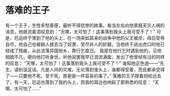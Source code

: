 # 落难的王子
有一个王子，生性多愁善感，最听不得悲惨的故事。每当左右向他禀报天灾人祸的消息，他就流着泪叹息到：“天哪，太可怕了！这事落到我头上我可受不了！” 
可是，厄运终于落到了他的头上，在一场突如其来的战争中他的父王被杀，母后受辱自尽，他自己也被敌人掳去当了奴隶，受尽非人的折磨。当他终于逃出虎口时他已经成了残废，从此流落异国他乡，靠行乞度日。 
我是在他行乞时遇到他的，见他相貌不凡，便向他打听身世。听他说罢我早已泪流满面，发出了他曾经有过的同样的叹息： 
“天哪，太可怕了！这事落到我头上我可受不了！” 
谁知他正色道——“先生，请别说这话。凡是人间的灾难，无论落到谁头上，谁都得受着，而且都承受得了——只要他不死。至于死，那更是一件容易的事了。” 
落难的王子撑着拐杖远去了。有一天，厄运也落到了我的头上，而我的耳边也响起了那熟悉的叹息： 
“天哪，太可怕了……”
  